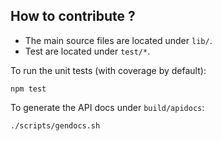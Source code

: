 

## How to contribute ?

- The main source files are located under `lib/`. 
- Test are located under `test/*`.

To run the unit tests (with coverage by default):

    npm test

To generate the API docs under `build/apidocs`:

    ./scripts/gendocs.sh

